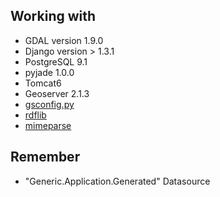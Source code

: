 ## Working with
- GDAL version 1.9.0
- Django version > 1.3.1
- PostgreSQL 9.1
- pyjade 1.0.0
- Tomcat6
- Geoserver 2.1.3
- [gsconfig.py](https://github.com/dwins/gsconfig.py)
- [rdflib](https://github.com/RDFLib/rdflib)
- [mimeparse](http://code.google.com/p/mimeparse/)

## Remember
- "Generic.Application.Generated" Datasource
